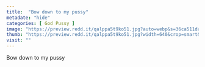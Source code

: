 ```yaml
---
title:  "Bow down to my pussy"
metadate: "hide"
categories: [ God Pussy ]
image: "https://preview.redd.it/qalppa5t9ko51.jpg?auto=webp&s=36ca511da928ed1b9e1bbe35b2bdbc1f7ae4a57e"
thumb: "https://preview.redd.it/qalppa5t9ko51.jpg?width=640&crop=smart&auto=webp&s=2623e0d1fb2b8b570ebbd56993025f9a16198356"
visit: ""
---
```

Bow down to my pussy
